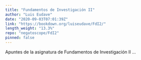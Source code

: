 ```yaml
---
title: "Fundamentos de Investigación II"
author: "Luis Eudave"
date: "2020-09-03T07:01:39Z"
link: "https://bookdown.org/luiseudave/FdI2/"
length_weight: "13.3%"
repo: "negatoscope/FdI2"
pinned: false
---
```


Apuntes de la asignatura de Fundamentos de Investigación II ...

